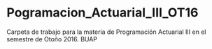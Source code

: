 # Pogramacion_Actuarial_III_OT16
Carpeta de trabajo para la materia de Programación Actuarial III en el semestre de Otoño 2016. BUAP
